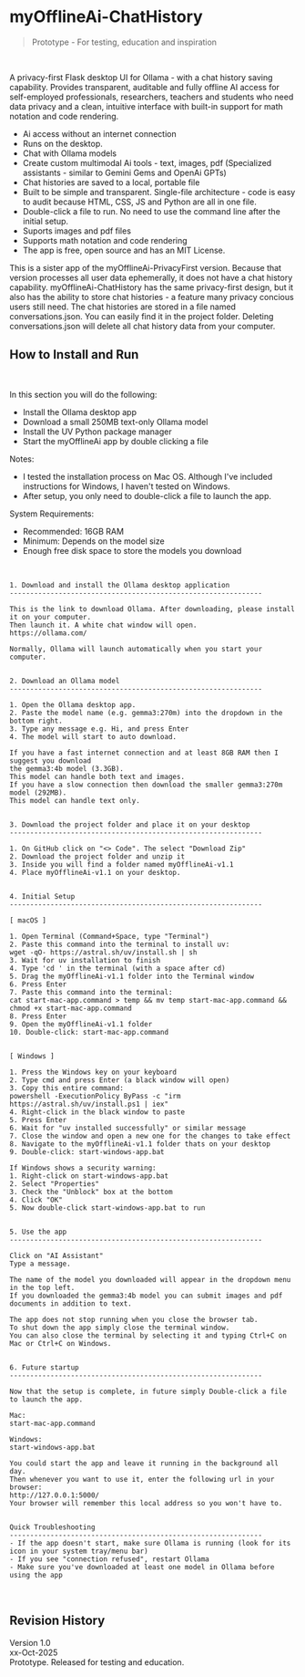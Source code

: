 # myOfflineAi-ChatHistory
> 
> Prototype - For testing, education and inspiration

<br>

A privacy-first Flask desktop UI for Ollama - with a chat history saving capability. Provides transparent, auditable and fully offline AI access for self-employed professionals, researchers, teachers and students who need data privacy and a clean, intuitive interface with built-in support for math notation and code rendering.

- Ai access without an internet connection
- Runs on the desktop.
- Chat with Ollama models
- Create custom multimodal Ai tools - text, images, pdf (Specialized assistants - similar to Gemini Gems and OpenAi GPTs)
- Chat histories are saved to a local, portable file
- Built to be simple and transparent. Single-file architecture - code is easy to audit because HTML, CSS, JS and Python are all in one file.
- Double-click a file to run. No need to use the command line after the initial setup.
- Suports images and pdf files
- Supports math notation and code rendering
- The app is free, open source and has an MIT License.

This is a sister app of the myOfflineAi-PrivacyFirst version. Because that version processes all user data ephemerally, it does not have a chat history capability. myOfflineAi-ChatHistory has the same privacy-first design, but it also has the ability to store chat histories - a feature many privacy concious users still need. The chat histories are stored in a file named conversations.json. You can easily find it in the project folder. Deleting conversations.json will delete all chat history data from your computer. 

## How to Install and Run

<br>

In this section you will do the following:
- Install the Ollama desktop app
- Download a small 250MB text-only Ollama model
- Install the UV Python package manager
- Start the myOfflineAi app by double clicking a file

Notes:<br>
- I tested the installation process on Mac OS. Although I've included instructions for Windows, I haven't tested on Windows.
- After setup, you only need to double-click a file to launch the app.

System Requirements:
- Recommended: 16GB RAM
- Minimum: Depends on the model size
- Enough free disk space to store the models you download

<br>

```
1. Download and install the Ollama desktop application
--------------------------------------------------------------

This is the link to download Ollama. After downloading, please install it on your computer.
Then launch it. A white chat window will open.
https://ollama.com/

Normally, Ollama will launch automatically when you start your computer.


2. Download an Ollama model
--------------------------------------------------------------

1. Open the Ollama desktop app.
2. Paste the model name (e.g. gemma3:270m) into the dropdown in the bottom right.
3. Type any message e.g. Hi, and press Enter
4. The model will start to auto download.

If you have a fast internet connection and at least 8GB RAM then I suggest you download
the gemma3:4b model (3.3GB).
This model can handle both text and images.
If you have a slow connection then download the smaller gemma3:270m model (292MB).
This model can handle text only.


3. Download the project folder and place it on your desktop
--------------------------------------------------------------

1. On GitHub click on "<> Code". The select "Download Zip"
2. Download the project folder and unzip it
3. Inside you will find a folder named myOfflineAi-v1.1
4. Place myOfflineAi-v1.1 on your desktop.


4. Initial Setup
--------------------------------------------------------------

[ macOS ]

1. Open Terminal (Command+Space, type "Terminal")
2. Paste this command into the terminal to install uv:
wget -qO- https://astral.sh/uv/install.sh | sh
3. Wait for uv installation to finish
4. Type 'cd ' in the terminal (with a space after cd)
5. Drag the myOfflineAi-v1.1 folder into the Terminal window
6. Press Enter
7. Paste this command into the terminal:
cat start-mac-app.command > temp && mv temp start-mac-app.command && chmod +x start-mac-app.command
8. Press Enter
9. Open the myOfflineAi-v1.1 folder
10. Double-click: start-mac-app.command


[ Windows ]

1. Press the Windows key on your keyboard
2. Type cmd and press Enter (a black window will open)
3. Copy this entire command:
powershell -ExecutionPolicy ByPass -c "irm https://astral.sh/uv/install.ps1 | iex"
4. Right-click in the black window to paste
5. Press Enter
6. Wait for "uv installed successfully" or similar message
7. Close the window and open a new one for the changes to take effect
8. Navigate to the myOfflineAi-v1.1 folder thats on your desktop
9. Double-click: start-windows-app.bat

If Windows shows a security warning:
1. Right-click on start-windows-app.bat 
2. Select "Properties"
3. Check the "Unblock" box at the bottom
4. Click "OK"
5. Now double-click start-windows-app.bat to run


5. Use the app
--------------------------------------------------------------

Click on "AI Assistant"
Type a message.

The name of the model you downloaded will appear in the dropdown menu in the top left.
If you downloaded the gemma3:4b model you can submit images and pdf documents in addition to text.

The app does not stop running when you close the browser tab.
To shut down the app simply close the terminal window.
You can also close the terminal by selecting it and typing Ctrl+C on Mac or Ctrl+C on Windows.


6. Future startup
--------------------------------------------------------------

Now that the setup is complete, in future simply Double-click a file to launch the app.

Mac:
start-mac-app.command

Windows:
start-windows-app.bat

You could start the app and leave it running in the background all day.
Then whenever you want to use it, enter the following url in your browser:
http://127.0.0.1:5000/
Your browser will remember this local address so you won't have to.


Quick Troubleshooting
--------------------------------------------------------------
- If the app doesn't start, make sure Ollama is running (look for its icon in your system tray/menu bar)
- If you see "connection refused", restart Ollama
- Make sure you've downloaded at least one model in Ollama before using the app

```


<br>

## Revision History

Version 1.0<br>
xx-Oct-2025<br>
Prototype. Released for testing and education.


